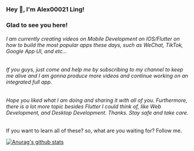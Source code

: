 ### Hey 👋, I'm Alex00021 Ling!

<!--
**Alex00021/Alex00021** is a ✨ _special_ ✨ repository because its `README.md` (this file) appears on your GitHub profile.

Here are some ideas to get you started:

- 🔭 I’m currently working on IOS/Flutter app development
- 🌱 I'm currently learning to make videos about Flutter/IOS mobile development
- 👯 I hope to cooperate with you in IOS/Flutter mobile development
- 🤔 I hope some of my online information can help some partners in need
- 😄 I like swimming, playing billiards, climbing and hiking
- ⚡ Fun fact: ...
-->


### Glad to see you here! 
###### I am currently creating videos on Mobile Development on IOS/Flutter on how to build the most popular apps these days, such as WeChat, TikTok, Google App UI, and etc...
###### If you guys, just come and help me by subscribing to my channel to keep me alive and I am gonna produce more videos and continue working on an integrated full app.
###### Hope you liked what I am doing and sharing it with all of you. Furthermore, there is a lot more topic besides Flutter I could think of, like Web Development, and Desktop Development. Thanks. Stay safe and take care.
If you want to learn all of these? so, what are you waiting for? Follow me.




[![Anurag's github stats](//p3-juejin.byteimg.com/tos-cn-i-k3u1fbpfcp/1188110e11c84be89e6c60130622635a~tplv-k3u1fbpfcp-zoom-1.image)](https://github.com/anuraghazra/github-readme-stats)
